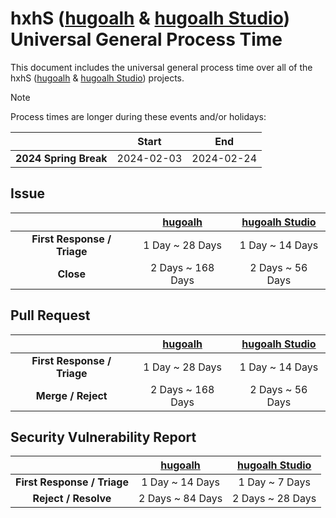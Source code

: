 [hugoalh]: https://github.com/hugoalh
[hugoalh-studio]: https://github.com/hugoalh-studio

# hxhS ([hugoalh][hugoalh] & [hugoalh Studio][hugoalh-studio]) Universal General Process Time

This document includes the universal general process time over all of the hxhS ([hugoalh][hugoalh] & [hugoalh Studio][hugoalh-studio]) projects.

> [!NOTE]
> Process times are longer during these events and/or holidays:
>
> |  | **Start** | **End** |
> |:-:|:-:|:-:|
> | **2024 Spring Break** | 2024-02-03 | 2024-02-24 |

## Issue

|  | **[hugoalh][hugoalh]** | **[hugoalh Studio][hugoalh-studio]** |
|:-:|:-:|:-:|
| **First Response / Triage** | 1 Day \~  28 Days | 1 Day \~ 14 Days |
| **Close** | 2 Days \~ 168 Days | 2 Days \~ 56 Days |

## Pull Request

|  | **[hugoalh][hugoalh]** | **[hugoalh Studio][hugoalh-studio]** |
|:-:|:-:|:-:|
| **First Response / Triage** | 1 Day \~  28 Days | 1 Day \~ 14 Days |
| **Merge / Reject** | 2 Days \~ 168 Days | 2 Days \~ 56 Days |

## Security Vulnerability Report

|  | **[hugoalh][hugoalh]** | **[hugoalh Studio][hugoalh-studio]** |
|:-:|:-:|:-:|
| **First Response / Triage** | 1 Day \~  14 Days | 1 Day \~ 7 Days |
| **Reject / Resolve** | 2 Days \~ 84 Days | 2 Days \~ 28 Days |
